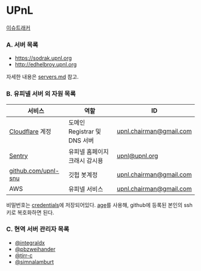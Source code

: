 UPnL
========
[이슈트래커](https://github.com/upnl/issues/issues)

### A. 서버 목록
- <https://sodrak.upnl.org>
- <http://edhelbroy.upnl.org>

자세한 내용은 [servers.md](servers.md) 참고.

### B. 유피넬 서버 외 자원 목록

서비스                | 역할                          | ID
----------------------|-------------------------------|---------------------------
[Cloudflare] 계정     | 도메인 Registrar 및 DNS 서버  | <upnl.chairman@gmail.com>
[Sentry]              | 유피넬 홈페이지 크래시 감시용 | <upnl@upnl.org>
[github.com/upnl-snu] | 깃헙 봇계정                   | <upnl.chairman@gmail.com>
AWS                   | 유피넬 서비스                 | <upnl.chairman@gmail.com>

비밀번호는 [credentials]에 저장되어있다. [age]를 사용해, github에 등록된 본인의
ssh 키로 복호화하면 된다.

[Cloudflare]: https://cloudflare.com
[Sentry]: https://sentry.io/upnl/upnlorg/#welcome
[github.com/upnl-snu]: https://github.com/upnl-snu
[credentials]: https://github.com/upnl/work/raw/refs/heads/main/credentials
[age]: https://github.com/FiloSottile/age

### C. 현역 서버 관리자 목록
- [@integraldx](https://github.com/integraldx)
- [@pbzweihander](https://github.com/pbzweihander)
- [@tirr-c](https://github.com/tirr-c)
- [@simnalamburt](https://github.com/simnalamburt)

